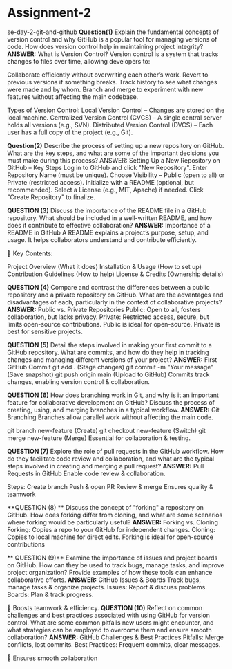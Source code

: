 # Assignment-2
se-day-2-git-and-github
**Question(1)**
Explain the fundamental concepts of version control and why GitHub is a popular tool for managing versions of code. How does version control help in maintaining project integrity?
**ANSWER:**
What is Version Control?
Version control is a system that tracks changes to files over time, allowing developers to:

Collaborate efficiently without overwriting each other’s work.
Revert to previous versions if something breaks.
Track history to see what changes were made and by whom.
Branch and merge to experiment with new features without affecting the main codebase.

Types of Version Control:
Local Version Control – Changes are stored on the local machine.
Centralized Version Control (CVCS) – A single central server holds all versions (e.g., SVN).
Distributed Version Control (DVCS) – Each user has a full copy of the project (e.g., Git).

**Question(2)**
Describe the process of setting up a new repository on GitHub. What are the key steps, and what are some of the important decisions you must make during this process?
ANSWER:
Setting Up a New Repository on GitHub – Key Steps
Log in to GitHub and click "New Repository".
Enter Repository Name (must be unique).
Choose Visibility – Public (open to all) or Private (restricted access).
Initialize with a README (optional, but recommended).
Select a License (e.g., MIT, Apache) if needed.
Click "Create Repository" to finalize.

**QUESTION (3)**
Discuss the importance of the README file in a GitHub repository. What should be included in a well-written README, and how does it contribute to effective collaboration?
**ANSWER:**
Importance of a README in GitHub
A README explains a project’s purpose, setup, and usage. It helps collaborators understand and contribute efficiently.

🔹 Key Contents:

Project Overview (What it does)
Installation & Usage (How to set up)
Contribution Guidelines (How to help)
License & Credits (Ownership details)

**QUESTION (4)**
Compare and contrast the differences between a public repository and a private repository on GitHub. What are the advantages and disadvantages of each, particularly in the context of collaborative projects?
**ANSWER:**
Public vs. Private Repositories
Public: Open to all, fosters collaboration, but lacks privacy.
Private: Restricted access, secure, but limits open-source contributions.
Public is ideal for open-source.
Private is best for sensitive projects. 

**QUESTION (5)**
Detail the steps involved in making your first commit to a GitHub repository. What are commits, and how do they help in tracking changes and managing different versions of your project?
**ANSWER:**
First GitHub Commit
git add . (Stage changes)
git commit -m "Your message" (Save snapshot)
git push origin main (Upload to GitHub)
Commits track changes, enabling version control & collaboration.

**QUESTION (6)**
How does branching work in Git, and why is it an important feature for collaborative development on GitHub? Discuss the process of creating, using, and merging branches in a typical workflow.
**ANSWER:**
Git Branching
Branches allow parallel work without affecting the main code.

git branch new-feature (Create)
git checkout new-feature (Switch)
git merge new-feature (Merge)
Essential for collaboration & testing.

**QUESTION (7)**
Explore the role of pull requests in the GitHub workflow. How do they facilitate code review and collaboration, and what are the typical steps involved in creating and merging a pull request?
**ANSWER:**
Pull Requests in GitHub
Enable code review & collaboration.

Steps:
Create branch
Push & open PR
Review & merge
 Ensures quality & teamwork

**QUESTION (8) **
Discuss the concept of "forking" a repository on GitHub. How does forking differ from cloning, and what are some scenarios where forking would be particularly useful?
**ANSWER:**
Forking vs. Cloning
Forking: Copies a repo to your GitHub for independent changes.
Cloning: Copies to local machine for direct edits.
 Forking is ideal for open-source contributions

** QUESTION (9)**
Examine the importance of issues and project boards on GitHub. How can they be used to track bugs, manage tasks, and improve project organization? Provide examples of how these tools can enhance collaborative efforts.
**ANSWER:**
GitHub Issues & Boards
Track bugs, manage tasks & organize projects.
 Issues: Report & discuss problems.
Boards: Plan & track progress.

🔹 Boosts teamwork & efficiency.
**QUESTION (10)**
Reflect on common challenges and best practices associated with using GitHub for version control. What are some common pitfalls new users might encounter, and what strategies can be employed to overcome them and ensure smooth collaboration?
**ANSWER:**
GitHub Challenges & Best Practices
 Pitfalls: Merge conflicts, lost commits.
 Best Practices: Frequent commits, clear messages.

🔹 Ensures smooth collaboration
